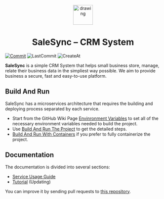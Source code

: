 <p align="center"><img src="https://github.com/salesync-org/salesync/assets/106808117/f2dda484-5e8f-43ae-ada5-7f5f163c18fd" alt="drawing" width="64"/></p>

<h1 align="center">SaleSync – CRM System</h1>

[![Commit](https://img.shields.io/github/commit-activity/t/salesync-org/salesync)](https://github.com/salesync-org/salesync/issues?utf8=✓&q=is%3Aissue)
![LastCommit](https://img.shields.io/github/last-commit/salesync-org/salesync)
![CreateAt](https://img.shields.io/github/created-at/salesync-org/salesync)

**SaleSync** is a simple CRM System that helps small business store, manage, relate their business data in the simpliest way possible. We aim to provide business a secure, fast and easy-to-use platform.

## Build And Run

SaleSync has a microservices architecture that requires the building and deploying process separated by each service.

- Start from the GitHub Wiki Page [Envinronment Variables](https://github.com/salesync-org/salesync/wiki/Envinronment-Variables) to set all of the necessary environment variables needed to build the project.
- Use [Build And Run The Project](https://github.com/salesync-org/salesync/wiki/Build-And-Run-The-Project) to get the detailed steps.
- [Build And Run With Containers](https://github.com/salesync-org/salesync/wiki/Build-And-Run-With-Containers) if you prefer to fully containerize the project.

## Documentation

The documentation is divided into several sections:

- [Service Usage Guide](https://github.com/salesync-org/salesync/wiki/Service-Usage-Guide)
- [Tutorial](#) (Updating)

You can improve it by sending pull requests to [this repository](https://github.com/salesync-org/salesync).

<!-- ## License

Copyright (c) Microsoft Corporation. All rights reserved.

Licensed under the [MIT](LICENSE.txt) license. -->
